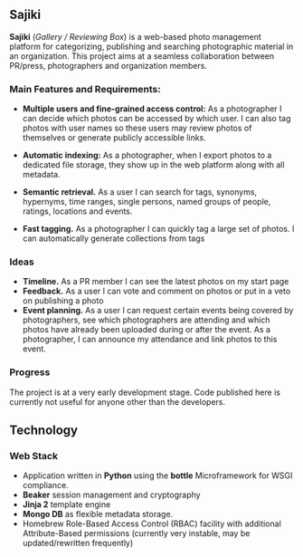 Sajiki
------

**Sajiki** (*Gallery / Reviewing Box*) is a web-based photo management platform for categorizing, publishing and searching photographic material in an organization. This project aims at a seamless collaboration between PR/press, photographers and organization members.

### Main Features and Requirements:

* **Multiple users and fine-grained access control:** As a photographer I can decide which photos can be accessed by which user. I can also tag photos with user names so these users may review photos of themselves or generate publicly accessible links.

* **Automatic indexing:** As a photographer, when I export photos to a dedicated file storage, they show up in the web platform along with all metadata.

* **Semantic retrieval.** As a user I can search for tags, synonyms, hypernyms, time ranges, single persons, named groups of people, ratings, locations and events.

* **Fast tagging.** As a photographer I can quickly tag a large set of photos. I can automatically generate collections from tags

### Ideas

* **Timeline.** As a PR member I can see the latest photos on my start page
* **Feedback.** As a user I can vote and comment on photos or put in a veto on publishing a photo
* **Event planning.** As a user I can request certain events being covered by photographers, see which photographers are attending and which photos have already been uploaded during or after the event. As a photographer, I can announce my attendance and link photos to this event.

### Progress
The project is at a very early development stage. Code published here is currently not useful for anyone other than the developers.

## Technology

### Web Stack

* Application written in **Python** using the **bottle** Microframework for WSGI compliance.
* **Beaker** session management and cryptography
* **Jinja 2** template engine
* **Mongo DB** as flexible metadata storage.
* Homebrew Role-Based Access Control (RBAC) facility with additional Attribute-Based permissions (currently very instable, may be updated/rewritten frequently)
